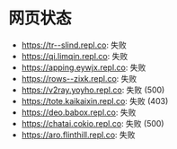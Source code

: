 # 网页状态
- https://tr--slind.repl.co: 失败
- https://qi.limqin.repl.co: 失败
- https://apping.eywjx.repl.co: 失败
- https://rows--zixk.repl.co: 失败
- https://v2ray.yoyho.repl.co: 失败 (500)
- https://tote.kaikaixin.repl.co: 失败 (403)
- https://deo.babox.repl.co: 失败
- https://chatai.cokio.repl.co: 失败 (500)
- https://aro.flinthill.repl.co: 失败
